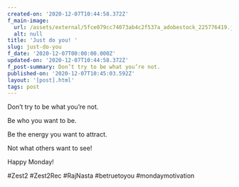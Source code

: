 ```yaml
---
created-on: '2020-12-07T10:44:58.372Z'
f_main-image:
  url: /assets/external/5fce079cc74073ab4c2f537a_adobestock_225776419.jpeg
  alt: null
title: 'Just do you! '
slug: just-do-you
f_date: '2020-12-07T00:00:00.000Z'
updated-on: '2020-12-07T10:44:58.372Z'
f_post-summary: Don’t try to be what you’re not.
published-on: '2020-12-07T10:45:03.592Z'
layout: '[post].html'
tags: post
---
```


Don’t try to be what you’re not.

Be who you want to be.

Be the energy you want to attract.

Not what others want to see!

Happy Monday!

#Zest2 #Zest2Rec #RajNasta #betruetoyou #mondaymotivation

‍
